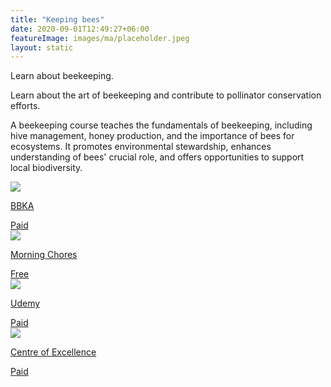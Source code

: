 ```yaml
---
title: "Keeping bees"
date: 2020-09-01T12:49:27+06:00
featureImage: images/ma/placeholder.jpeg
layout: static
---
```


Learn about beekeeping.

Learn about the art of beekeeping and contribute to pollinator conservation efforts.

A beekeeping course teaches the fundamentals of beekeeping, including hive management, honey production, and the importance of bees for ecosystems. It promotes environmental stewardship, enhances understanding of bees' crucial role, and offers opportunities to support local biodiversity.

<a class="ma-link" href="https://www.bbka.org.uk/pages/shop/department/correspondence-courses-payment"><div class="ma-card ma-card-Learning"><div class="ma-icon"><img src ="/images/icon-pound.png"/></div><div class="ma-name"><p>BBKA</p></div><div class="ma-paid-text"><span>Paid</span></div></div></a><a class="ma-link" href="https://morningchores.com/why-beekeeping/"><div class="ma-card ma-card-Learning"><div class="ma-icon"><img src ="/images/icon-check.png"/></div><div class="ma-name"><p>Morning Chores</p></div><div class="ma-paid-text"><span>Free </span></div></div></a><a class="ma-link" href="https://click.linksynergy.com/deeplink?id=L8N3em0sP4o&mid=47900&murl=https://www.udemy.com/topic/Beekeeping/?matchtype=p&amp;msclkid=f4f0961dddf815d07d7cf264d0c83a7f&amp;utm_campaign=BG-Orig-LongTail_la.EN_cc.BE&amp;utm_content=deal4584&amp;utm_medium=udemyads&amp;utm_source=bing&amp;utm_term=_._ag_1209463102497090_._ad__._kw_%2BBeekeeping%20%2BTraining_._de_c_._dm__._pl__._ti_kwd-75591644842813:loc-4139_._li_69173_._pd__._"><div class="ma-card ma-card-Learning"><div class="ma-icon"><img src ="/images/icon-pound.png"/></div><div class="ma-name"><p>Udemy</p></div><div class="ma-paid-text"><span>Paid</span></div></div></a><a class="ma-link" href="https://www.centreofexcellence.com/shop/natural-beekeeping-diploma-course/"><div class="ma-card ma-card-Learning"><div class="ma-icon"><img src ="/images/icon-pound.png"/></div><div class="ma-name"><p>Centre of Excellence</p></div><div class="ma-paid-text"><span>Paid</span></div></div></a>  

<br/><br/>






